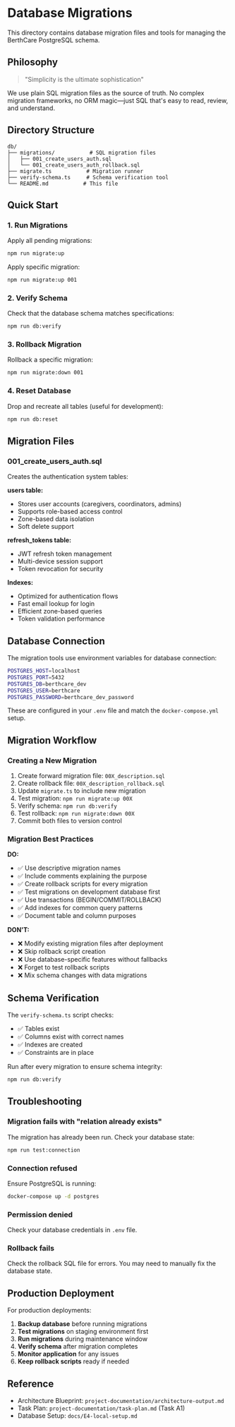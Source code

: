 # Database Migrations

This directory contains database migration files and tools for managing the BerthCare PostgreSQL schema.

## Philosophy

> "Simplicity is the ultimate sophistication"

We use plain SQL migration files as the source of truth. No complex migration frameworks, no ORM magic—just SQL that's easy to read, review, and understand.

## Directory Structure

```
db/
├── migrations/           # SQL migration files
│   ├── 001_create_users_auth.sql
│   └── 001_create_users_auth_rollback.sql
├── migrate.ts           # Migration runner
├── verify-schema.ts     # Schema verification tool
└── README.md           # This file
```

## Quick Start

### 1. Run Migrations

Apply all pending migrations:

```bash
npm run migrate:up
```

Apply specific migration:

```bash
npm run migrate:up 001
```

### 2. Verify Schema

Check that the database schema matches specifications:

```bash
npm run db:verify
```

### 3. Rollback Migration

Rollback a specific migration:

```bash
npm run migrate:down 001
```

### 4. Reset Database

Drop and recreate all tables (useful for development):

```bash
npm run db:reset
```

## Migration Files

### 001_create_users_auth.sql

Creates the authentication system tables:

**users table:**
- Stores user accounts (caregivers, coordinators, admins)
- Supports role-based access control
- Zone-based data isolation
- Soft delete support

**refresh_tokens table:**
- JWT refresh token management
- Multi-device session support
- Token revocation for security

**Indexes:**
- Optimized for authentication flows
- Fast email lookup for login
- Efficient zone-based queries
- Token validation performance

## Database Connection

The migration tools use environment variables for database connection:

```bash
POSTGRES_HOST=localhost
POSTGRES_PORT=5432
POSTGRES_DB=berthcare_dev
POSTGRES_USER=berthcare
POSTGRES_PASSWORD=berthcare_dev_password
```

These are configured in your `.env` file and match the `docker-compose.yml` setup.

## Migration Workflow

### Creating a New Migration

1. Create forward migration file: `00X_description.sql`
2. Create rollback file: `00X_description_rollback.sql`
3. Update `migrate.ts` to include new migration
4. Test migration: `npm run migrate:up 00X`
5. Verify schema: `npm run db:verify`
6. Test rollback: `npm run migrate:down 00X`
7. Commit both files to version control

### Migration Best Practices

**DO:**
- ✅ Use descriptive migration names
- ✅ Include comments explaining the purpose
- ✅ Create rollback scripts for every migration
- ✅ Test migrations on development database first
- ✅ Use transactions (BEGIN/COMMIT/ROLLBACK)
- ✅ Add indexes for common query patterns
- ✅ Document table and column purposes

**DON'T:**
- ❌ Modify existing migration files after deployment
- ❌ Skip rollback script creation
- ❌ Use database-specific features without fallbacks
- ❌ Forget to test rollback scripts
- ❌ Mix schema changes with data migrations

## Schema Verification

The `verify-schema.ts` script checks:

- ✅ Tables exist
- ✅ Columns exist with correct names
- ✅ Indexes are created
- ✅ Constraints are in place

Run after every migration to ensure schema integrity:

```bash
npm run db:verify
```

## Troubleshooting

### Migration fails with "relation already exists"

The migration has already been run. Check your database state:

```bash
npm run test:connection
```

### Connection refused

Ensure PostgreSQL is running:

```bash
docker-compose up -d postgres
```

### Permission denied

Check your database credentials in `.env` file.

### Rollback fails

Check the rollback SQL file for errors. You may need to manually fix the database state.

## Production Deployment

For production deployments:

1. **Backup database** before running migrations
2. **Test migrations** on staging environment first
3. **Run migrations** during maintenance window
4. **Verify schema** after migration completes
5. **Monitor application** for any issues
6. **Keep rollback scripts** ready if needed

## Reference

- Architecture Blueprint: `project-documentation/architecture-output.md`
- Task Plan: `project-documentation/task-plan.md` (Task A1)
- Database Setup: `docs/E4-local-setup.md`
